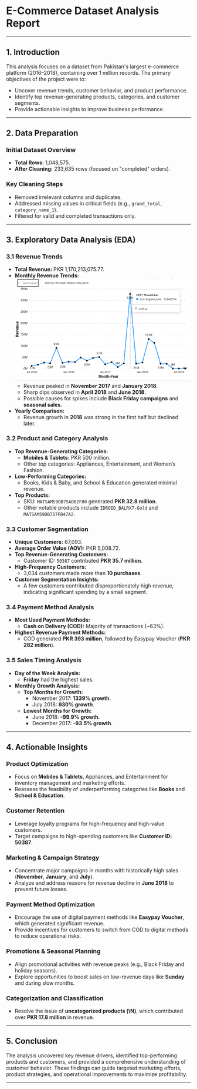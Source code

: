 # **E-Commerce Dataset Analysis Report**

---

## **1. Introduction**
This analysis focuses on a dataset from Pakistan's largest e-commerce platform (2016–2018), containing over 1 million records. The primary objectives of the project were to:
- Uncover revenue trends, customer behavior, and product performance.
- Identify top revenue-generating products, categories, and customer segments.
- Provide actionable insights to improve business performance.

---

## **2. Data Preparation**
### **Initial Dataset Overview**
- **Total Rows:** 1,048,575.
- **After Cleaning:** 233,635 rows (focused on "completed" orders).

### **Key Cleaning Steps**
- Removed irrelevant columns and duplicates.
- Addressed missing values in critical fields (e.g., `grand_total`, `category_name_1`).
- Filtered for valid and completed transactions only.

---

## **3. Exploratory Data Analysis (EDA)**

### **3.1 Revenue Trends**
- **Total Revenue:** PKR 1,170,213,075.77.
- **Monthly Revenue Trends:**
![Monthly Revenue Trends](monthly_revenue_trends.png)
  - Revenue peaked in **November 2017** and **January 2018**.
  - Sharp dips observed in **April 2018** and **June 2018**.
  - Possible causes for spikes include **Black Friday campaigns** and **seasonal sales**.
- **Yearly Comparison:**
  - Revenue growth in **2018** was strong in the first half but declined later.

### **3.2 Product and Category Analysis**
- **Top Revenue-Generating Categories:**
  - **Mobiles & Tablets:** PKR 500 million.
  - Other top categories: Appliances, Entertainment, and Women’s Fashion.
- **Low-Performing Categories:**
  - Books, Kids & Baby, and School & Education generated minimal revenue.
- **Top Products:**
  - SKU: `MATSAM59DB75ADB2F80` generated **PKR 32.8 million**.
  - Other notable products include `IDROID_BALRX7-Gold` and `MATSAM59DB757FB47A2`.

### **3.3 Customer Segmentation**
- **Unique Customers:** 67,093.
- **Average Order Value (AOV):** PKR 5,008.72.
- **Top Revenue-Generating Customers:**
  - Customer ID: `50387` contributed **PKR 35.7 million**.
- **High-Frequency Customers:**
  - 3,034 customers made more than **10 purchases**.
- **Customer Segmentation Insights:**
  - A few customers contributed disproportionately high revenue, indicating significant spending by a small segment.

### **3.4 Payment Method Analysis**
- **Most Used Payment Methods:**
  - **Cash on Delivery (COD):** Majority of transactions (~63%).
- **Highest Revenue Payment Methods:**
  - COD generated **PKR 393 million**, followed by Easypay Voucher (**PKR 282 million**).

### **3.5 Sales Timing Analysis**
- **Day of the Week Analysis:**
  - **Friday** had the highest sales.
- **Monthly Growth Analysis:**
  - **Top Months for Growth:**
    - November 2017: **1339% growth**.
    - July 2018: **930% growth**.
  - **Lowest Months for Growth:**
    - June 2018: **-99.9% growth**.
    - December 2017: **-93.5% growth**.

---

## **4. Actionable Insights**
### **Product Optimization**
- Focus on **Mobiles & Tablets**, Appliances, and Entertainment for inventory management and marketing efforts.
- Reassess the feasibility of underperforming categories like **Books** and **School & Education**.

### **Customer Retention**
- Leverage loyalty programs for high-frequency and high-value customers.
- Target campaigns to high-spending customers like **Customer ID: 50387**.

### **Marketing & Campaign Strategy**
- Concentrate major campaigns in months with historically high sales (**November**, **January**, and **July**).
- Analyze and address reasons for revenue decline in **June 2018** to prevent future losses.

### **Payment Method Optimization**
- Encourage the use of digital payment methods like **Easypay Voucher**, which generated significant revenue.
- Provide incentives for customers to switch from COD to digital methods to reduce operational risks.

### **Promotions & Seasonal Planning**
- Align promotional activities with revenue peaks (e.g., Black Friday and holiday seasons).
- Explore opportunities to boost sales on low-revenue days like **Sunday** and during slow months.

### **Categorization and Classification**
- Resolve the issue of **uncategorized products (\N)**, which contributed over **PKR 17.8 million** in revenue.

---

## **5. Conclusion**
The analysis uncovered key revenue drivers, identified top-performing products and customers, and provided a comprehensive understanding of customer behavior. These findings can guide targeted marketing efforts, product strategies, and operational improvements to maximize profitability.

---


